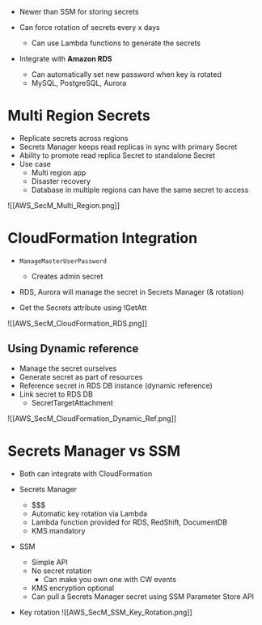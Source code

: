 - Newer than SSM for storing secrets

- Can force rotation of secrets every x days
	- Can use Lambda functions to generate the secrets

- Integrate with **Amazon RDS**
	- Can automatically set new password when key is rotated
	- MySQL, PostgreSQL, Aurora

# Multi Region Secrets

- Replicate secrets across regions
- Secrets Manager keeps read replicas in sync with primary Secret
- Ability to promote read replica Secret to standalone Secret
- Use case
	- Multi region app
	- Disaster recovery
	- Database in multiple regions can have the same secret to access

![[AWS_SecM_Multi_Region.png]]

# CloudFormation Integration

- `ManageMasterUserPassword`
	- Creates admin secret
- RDS, Aurora will manage the secret in Secrets Manager (& rotation)

- Get the Secrets attribute using !GetAtt

![[AWS_SecM_CloudFormation_RDS.png]]

## Using Dynamic reference

- Manage the secret ourselves
- Generate secret as part of resources
- Reference secret in RDS DB instance (dynamic reference)
- Link secret to RDS DB
	- SecretTargetAttachment

![[AWS_SecM_CloudFormation_Dynamic_Ref.png]]


# Secrets Manager vs SSM

- Both can integrate with CloudFormation

- Secrets Manager
	- \$\$\$
	- Automatic key rotation via Lambda
	- Lambda function provided for RDS, RedShift, DocumentDB
	- KMS mandatory

- SSM
	- Simple API
	- No secret rotation
		- Can make you own one with CW events
	- KMS encryption optional
	- Can pull a Secrets Manager secret using SSM Parameter Store API

- Key rotation
![[AWS_SecM_SSM_Key_Rotation.png]]